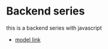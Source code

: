 # Backend series

this is a backend series with javascript
- [model link](https://app.eraser.io/workspace/YtPqZ...)